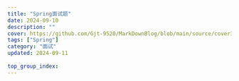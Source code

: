 ```yaml
---
title: "Spring面试题"
date: 2024-09-10
description: ""
cover: https://github.com/Gjt-9520/MarkDownBlog/blob/main/source/coverImages/Bimage-135/Bimage126.jpg?raw=true
tags: ["Spring"]
category: "面试"
updated: 2024-09-11
  
top_group_index: 
---
```



